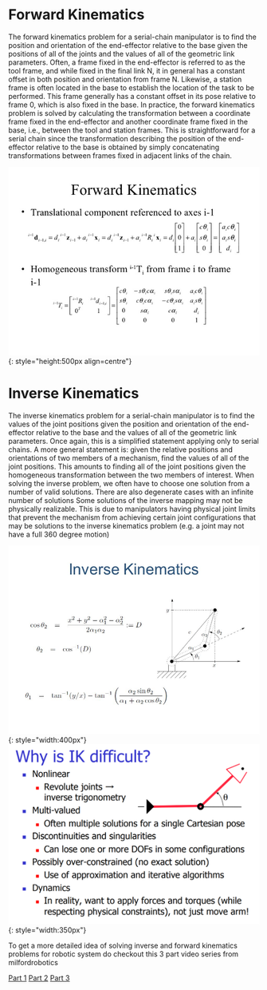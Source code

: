 # Forward Kinematics

The forward kinematics problem for a serial-chain manipulator is to find the position and orientation of the end-effector relative to the base given the positions of all of the joints and the values of all of the geometric link parameters. Often, a frame fixed in the end-effector is referred to as the tool frame, and while fixed in the final link N, it in general has a constant offset in both position and orientation from frame N. Likewise, a station frame is often located in the base to establish the location of the task to be performed. This frame generally has a constant offset in its pose relative to frame 0, which is also fixed in the base. In practice, the forward kinematics problem is solved by calculating the transformation between a coordinate frame fixed in the end-effector and another coordinate frame fixed in the base, i.e., between the tool and station frames. This is straightforward for a serial chain since the transformation describing the position of the end-effector relative to the base is obtained by
simply concatenating transformations between frames fixed in adjacent links of the chain.

![](images/forward_kinematics.jpg){: style="height:500px align=centre"}

# Inverse Kinematics

The inverse kinematics problem for a serial-chain manipulator is to find the values of the joint positions given the position and orientation of the end-effector relative to the base and the values of all of the geometric link parameters. Once again, this is a simplified statement applying only to serial chains. A more general statement is: given the relative positions and orientations of
two members of a mechanism, find the values of all of the joint positions. This amounts to finding all of the joint positions given the homogeneous transformation between the two members of interest. When solving the inverse problem, we often have to choose one solution from a number of valid solutions. There are also degenerate cases with an infinite number of solutions Some solutions of the inverse mapping may not be physically realizable. This is due to manipulators having physical joint limits that prevent the mechanism from achieving certain joint configurations that may be solutions to the inverse kinematics problem (e.g. a joint may not have a full 360 degree motion)



![](images/Inverse_Kinematics.jpg){: style="width:400px"}![](images/why_ik.png){: style="width:350px"}

To get a more detailed idea of solving inverse and forward kinematics problems for robotic system do checkout this 3 part video series from milfordrobotics 

[Part 1](https://www.youtube.com/watch?v=VjsuBT4Npvk)   [ Part 2](https://www.youtube.com/watch?v=3ZcYSKVDlOc&t=683s)   [Part 3](https://www.youtube.com/watch?v=llUBbpWVPQE) 


